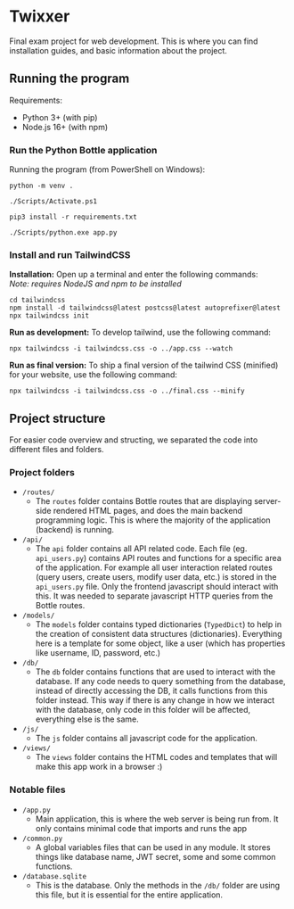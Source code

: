 # Twixxer

Final exam project for web development. This is where you can find installation guides, and basic information about the project.

## Running the program

Requirements:
- Python 3+ (with pip)
- Node.js 16+ (with npm)

### Run the Python Bottle application

Running the program (from PowerShell on Windows):

```
python -m venv .
```

```
./Scripts/Activate.ps1
```

```
pip3 install -r requirements.txt
```

```
./Scripts/python.exe app.py
```

### Install and run TailwindCSS

**Installation:** Open up a terminal and enter the following commands:  
*Note: requires NodeJS and npm to be installed*

```
cd tailwindcss
npm install -d tailwindcss@latest postcss@latest autoprefixer@latest
npx tailwindcss init
```

**Run as development:** To develop tailwind, use the following command:

```
npx tailwindcss -i tailwindcss.css -o ../app.css --watch
```

**Run as final version:** To ship a final version of the tailwind CSS (minified) for your website, use the following command:

```
npx tailwindcss -i tailwindcss.css -o ../final.css --minify
```

## Project structure

For easier code overview and structing, we separated the code into different files and folders.

### Project folders

- `/routes/`
  - The `routes` folder contains Bottle routes that are displaying server-side rendered HTML pages, and does the main backend programming logic. This is where the majority of the application (backend) is running.
- `/api/`
  - The `api` folder contains all API related code. Each file (eg. `api_users.py`) contains API routes and functions for a specific area of the application. For example all user interaction related routes (query users, create users, modify user data, etc.) is stored in the `api_users.py` file. Only the frontend javascript should interact with this. It was needed to separate javascript HTTP queries from the Bottle routes.
- `/models/`
  - The `models` folder contains typed dictionaries (`TypedDict`) to help in the creation of consistent data structures (dictionaries). Everything here is a template for some object, like a user (which has properties like username, ID, password, etc.)
- `/db/`
  - The `db` folder contains functions that are used to interact with the database. If any code needs to query something from the database, instead of directly accessing the DB, it calls functions from this folder instead. This way if there is any change in how we interact with the database, only code in this folder will be affected, everything else is the same.
- `/js/`
  - The `js` folder contains all javascript code for the application.
- `/views/`
  - The `views` folder contains the HTML codes and templates that will make this app work in a browser :)

### Notable files

- `/app.py`
  - Main application, this is where the web server is being run from. It only contains minimal code that imports and runs the app
- `/common.py`
  - A global variables files that can be used in any module. It stores things like database name, JWT secret, some and some common functions.
- `/database.sqlite`
  - This is the database. Only the methods in the `/db/` folder are using this file, but it is essential for the entire application.
